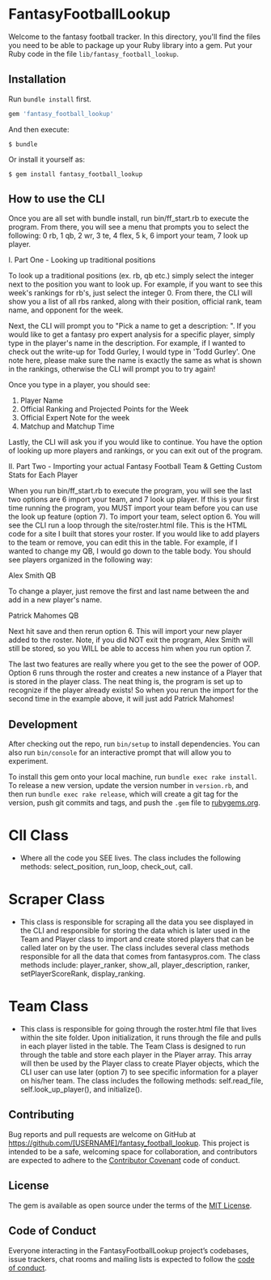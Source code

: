 # FantasyFootballLookup

Welcome to the fantasy football tracker. In this directory, you'll find the files you need to be able to package up your Ruby library into a gem. Put your Ruby code in the file `lib/fantasy_football_lookup`.

## Installation

Run `bundle install` first.

```ruby
gem 'fantasy_football_lookup'
```

And then execute:

    $ bundle

Or install it yourself as:

    $ gem install fantasy_football_lookup

## How to use the CLI

Once you are all set with bundle install, run bin/ff_start.rb to execute the program. From there, you will see a menu that prompts you to select the following: 0 rb, 1 qb, 2 wr, 3 te, 4 flex, 5 k, 6 import your team, 7 look up player.

I. Part One - Looking up traditional positions

To look up a traditional positions (ex. rb, qb etc.) simply select the integer next to the position you want to look up. For example, if you want to see this week's rankings for rb's, just select the integer 0. From there, the CLI  will show you a list of all rbs ranked, along with their position, official rank, team name, and opponent for the week.

Next, the CLI will prompt you to "Pick a name to get a description: ". If you would like to get a fantasy pro expert analysis for a specific player, simply type in the player's name in the description. For example, if I wanted to check out the write-up for Todd Gurley, I would type in 'Todd Gurley'. One note here, please make sure the name is exactly the same as what is shown in the rankings, otherwise the CLI will prompt you to try again!

Once you type in a player, you should see:
1) Player Name
2) Official Ranking and Projected Points for the Week
3) Official Expert Note for the week
4) Matchup and Matchup Time

Lastly, the CLI will ask you if you would like to continue. You have the option of looking up more players and rankings, or you can exit out of the program.

II. Part Two - Importing your actual Fantasy Football Team & Getting Custom Stats for Each Player

When you run bin/ff_start.rb to execute the program, you will see the last two options are 6 import your team, and 7 look up player. If this is your first time running the program, you MUST import your team before you can use the look up feature (option 7). To import your team, select option 6. You will see the CLI run a loop through the site/roster.html file. This is the HTML code for a site I built that stores your roster. If you would like to add players to the team or remove, you can edit this in the table. For example, if I wanted to change my QB, I would go down to the table body. You should see players organized in the following way:

<tr>
  <td> Alex</td>
  <td> Smith</td>
  <td> QB</td>
</tr>

To change a player, just remove the first and last name between the <td> and add in a new player's name.

<tr>
  <td> Patrick </td>
  <td> Mahomes </td>
  <td> QB</td>
</tr>

Next hit save and then rerun option 6. This will import your new player added to the roster. Note, if you did NOT exit the program, Alex Smith will still be stored, so you WILL be able to access him when you run option 7.

The last two features are really where you get to the see the power of OOP. Option 6 runs through the roster and creates a new instance of a Player that is stored in the player class. The neat thing is, the program is set up to recognize if the player already exists! So when you rerun the import for the second time in the example above, it will just add Patrick Mahomes!

## Development

After checking out the repo, run `bin/setup` to install dependencies. You can also run `bin/console` for an interactive prompt that will allow you to experiment.

To install this gem onto your local machine, run `bundle exec rake install`. To release a new version, update the version number in `version.rb`, and then run `bundle exec rake release`, which will create a git tag for the version, push git commits and tags, and push the `.gem` file to [rubygems.org](https://rubygems.org).

# ClI Class
  - Where all the code you SEE lives. The class includes the following methods: select_position, run_loop, check_out, call.

# Scraper Class
 - This class is responsible for scraping all the data you see displayed in the CLI and responsible for storing the data which is later used in the Team and Player class to import and create stored players that can be called later on by the user. The class includes several class methods responsible for all the data that comes from fantasypros.com. The class methods include: player_ranker, show_all, player_description, ranker, setPlayerScoreRank, display_ranking.

 # Team Class
 - This class is responsible for going through the roster.html file that lives within the site folder. Upon initialization, it runs through the file and pulls in each player listed in the table. The Team Class is designed to run through the table and store each player in the Player array. This array will then be used by the Player class to create Player objects, which the CLI user can use later (option 7) to see specific information for a player on his/her team. The class includes the following methods: self.read_file, self.look_up_player(), and initialize(). 

## Contributing

Bug reports and pull requests are welcome on GitHub at https://github.com/[USERNAME]/fantasy_football_lookup. This project is intended to be a safe, welcoming space for collaboration, and contributors are expected to adhere to the [Contributor Covenant](http://contributor-covenant.org) code of conduct.

## License

The gem is available as open source under the terms of the [MIT License](https://opensource.org/licenses/MIT).

## Code of Conduct

Everyone interacting in the FantasyFootballLookup project’s codebases, issue trackers, chat rooms and mailing lists is expected to follow the [code of conduct](https://github.com/[USERNAME]/fantasy_football_lookup/blob/master/CODE_OF_CONDUCT.md).
